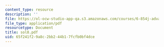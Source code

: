```yaml
---
content_type: resource
description: ''
file: https://ol-ocw-studio-app-qa.s3.amazonaws.com/courses/6-854j-advanced-algorithms-fall-2005/65f241f29a8c2bb244b17fcfb0bf4dce_sol8.pdf
file_type: application/pdf
resourcetype: Document
title: sol8.pdf
uid: 65f241f2-9a8c-2bb2-44b1-7fcfb0bf4dce
---
```

